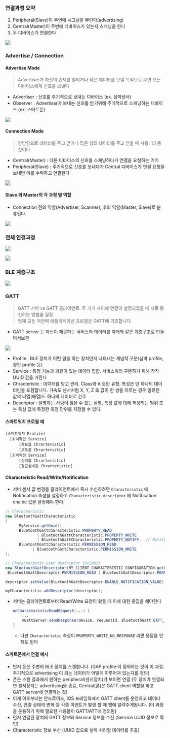 ### 연결과정 요약
1. Peripheral(Slave)이 주변에 시그널을 뿌린다(advertising)
2. Central(Master)이 주변에 디바이스가 있는지 스캐닝을 한다
3. 두 디바이스가 연결한다

![](https://media.vlpt.us/images/zhemdrawer/post/337793ec-7632-4424-bc8a-f74ed643a0d7/bluetooth-ble-roles.png)

### Advertise / Connection

#### Advertise Mode
>Advertiser가 자신의 존재를 알리거나 작은 데이터를 보낼 목적으로 주변 모든 디바이스에게 신호를 보낸다

- Advertiser : 신호를 주기적으로 보내는 디바이스 (ex. 심박센서)
- Observer : Advertiser가 보내는 신호를 받기위해 주기적으로 스캐닝하는 디바이스 (ex. 스마트폰)

![](https://yonghyunlee.gitlab.io/assets/img/BLE.png)

#### Connection Mode
>양방향으로 데이터를 주고 받거나 많은 양의 데이터를 주고 받을 때 사용. 1:1 통신이다

- Central(Master) : 다른 디바이스의 신호를 스캐닝하다가 연결을 요청하는 기기
- Peripheral(Slave) : 주기적으로 신호를 보내다가 Central 디바이스가 연결 요청을 보내면 이를 수락하고 연결한다

![](https://developer.apple.com/library/archive/documentation/NetworkingInternetWeb/Conceptual/CoreBluetooth_concepts/Art/CBDevices1_2x.png)

#### Slave 와 Master의 각 과정 별 역할

- Connection 전의 역할(Advertiser, Scanner), 후의 역할(Master, Slave)로 분류된다.

![](https://enidanny.github.io/assets/images/ble-connection.png)

### 전체 연결과정

![](https://img1.daumcdn.net/thumb/R1280x0/?scode=mtistory2&fname=https%3A%2F%2Fblog.kakaocdn.net%2Fdn%2FDIwoJ%2FbtqUpaNXJpz%2F8FqxITJKGKEAWxXDRmuyL0%2Fimg.png)

![](https://img1.daumcdn.net/thumb/R1280x0/?scode=mtistory2&fname=https%3A%2F%2Fblog.kakaocdn.net%2Fdn%2Fb8erTu%2FbtqUnK9PoZ4%2FodCpd0DvA5fNwRAhNRkt90%2Fimg.png)

### BLE 계층구조

![](https://punchthrough.com/wp-content/uploads/2017/11/throughput-part-2-graphic-01.png)

### GATT

>GATT 서버 vs GATT 클라이언트. 두 기기 사이에 연결이 설정되었을 때 서로 통신하는 방법을 결정  
현재 모든 저전력 애플리케이션 프로필은 GATT에 기초합니다.

- GATT server 는 자신이 제공하는 서비스와 데이터를 아래와 같은 계층구조로 만들어서보관

![](https://cdn-learn.adafruit.com/assets/assets/000/013/828/large1024/microcontrollers_GattStructure.png?1390836057)

- Profile : BLE 장치가 어떤 일을 하는 장치인지 나타내는 개념적 구분(심박 profile, 혈압 profile 등)
- Service : 특정 기능과 과련이 있는 데이터 집합. 서비스끼리 구분하기 위해 각각 UUID 값을 가진다
- Chracteristic : 데이터를 담고 관리. Class와 비슷한 유형. 특성은 단 하나의 데이터만을 포함합니다. 가속도 센서처럼 X, Y, Z 축 값이 한 쌍을 이루는 경우 일련된 값의 나열(배열)도 하나의 데이터로 간주
- Descriptor : 설명자는 사람이 읽을 수 있는 설명, 특성 값에 대해 허용되는 범위 또는 특성 값에 특정한 측정 단위를 지정할 수 있다.

#### 스마트워치 프로필 예

```
[스마트워치 Profile]
  [위치확인 Service]
      [좌표값 Chrarteristic]
      [고도값 Chrarteristic]
  [심박측정 Service]
      [심박값 Chrarteristic]
      [평균심박값 Chrarteristic]
```

#### Characteristic Read/Write/Notification

- 서버 센서 값 변경을 클라이언트에서 즉시 수신하려면 `Characteristic` 에 Notification 속성을 설정하고
`Characteristic descriptor` 에 Notification enalbe 값을 설정해야 한다
```java
// Characteristic
new BluetoothGattCharacteristic
(
      MyService.getUuid(),
      BluetoothGattCharacteristic.PROPERTY_READ
              | BluetoothGattCharacteristic.PROPERTY_WRITE
              | BluetoothGattCharacteristic.PROPERTY_NOTIFY,  // Notify
      BluetoothGattCharacteristic.PERMISSION_READ 
            | BluetoothGattCharacteristic.PERMISSION_WRITE
);

// Characteristic user descriptor (0x2902)
new BluetoothGattDescriptor(MY_CLIENT_CHARACTERISTIC_CONFIGURATION.getUuid(),
 BluetoothGattDescriptor.PERMISSION_READ | BluetoothGattDescriptor.PERMISSION_WRITE);

descriptor.setValue(BluetoothGattDescriptor.ENABLE_NOTIFICATION_VALUE);  // Notification enable

myCharacteristic.addDescriptor(descriptor);
```
- 서버는 클라이언트로부터 Read/Write 요청이 왔을 때 이에 대한 응답을 해야한다
  ```java
  onCharacteristicReadRequest(...) {
      ...
      mGattServer.sendResponse(device, requestId, BluetoothGatt.GATT_SUCCESS, 0, characteristic.getValue());
  }
  ```
  - 다만 `Characteristic` 속성이 `PROPERTY_WRITE_NO_RESPONSE` 라면 응답을 안해도 된다


#### 스마트폰에서 연결 예시
- 먼저 폰은 주변의 BLE 장치를 스캔합니다. (GAP profile 이 정의하는 것이 이 과정. 주기적으로 advertising 이 되는 데이터가 어떻게 이루어져 있는지를 정의)
- 폰은 스캔 결과에서 원하는 peripheral(센서장치)가 보이면 연결 (두 장치가 연결되면 센서장치는 advertising을 종료, Central(폰)은 GATT client 역할을 하고 GATT server에 연결하는 것)
- 이제 이후부터는 안드로이드, iOS 프레임웍에서 GATT client를 운영하고 데이터 수신, 연결 상태의 변화 등 각종 이벤트가 발생 할 때 앱에 알려주게됩니다. (이 과정을 운용하기 위해 필요한 내용들이 GATT/ATT에 정의됨)
- 먼저 연결된 장치의 GATT 정보와 Service  정보를 수신 (Service UUID 정보로 확인)
- Characteristic 정보 수신 (UUID 값으로 실제 처리할 데이터를 추출)
